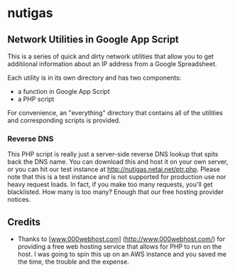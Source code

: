 nutigas
=======

## Network Utilities in Google App Script

This is a series of quick and dirty network utilities that allow you to get additiional information
about an IP address from a Google Spreadsheet.

Each utility is in its own directory and has two components:

* a function in Google App Script
* a PHP script

For convenience, an "everything" directory that contains all of the utilities and corresponding scripts is provided.

### Reverse DNS

This PHP script is really just a server-side reverse DNS lookup that spits back the DNS name.  You can download this and host it on your own server, or you can hit our test instance at <http://nutigas.netai.net/ptr.php>.  Please note that this is a test instance and is not supported for production use nor heavy request loads.  In fact, if you make too many requests, you'll get blacklisted.  How many is too many?  Enough that our free hosting provider notices.


## Credits

* Thanks to [www.000webhost.com] (http://www.000webhost.com/) for providing a free web hosting service that allows for PHP to run on the host.  I was going to spin this up on an AWS instance and you saved me the time, the trouble and the expense.

